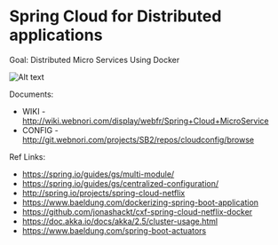 # Spring Cloud for Distributed applications

Goal:
Distributed Micro Services Using Docker

![Alt text](http://wiki.webnori.com/download/attachments/16646192/image2018-12-1_2-43-49.png?version=1&modificationDate=1543599828672&api=v2)

Documents:
* WIKI - http://wiki.webnori.com/display/webfr/Spring+Cloud+MicroService
* CONFIG - http://git.webnori.com/projects/SB2/repos/cloudconfig/browse

Ref Links:
* https://spring.io/guides/gs/multi-module/
* https://spring.io/guides/gs/centralized-configuration/
* http://spring.io/projects/spring-cloud-netflix
* https://www.baeldung.com/dockerizing-spring-boot-application
* https://github.com/jonashackt/cxf-spring-cloud-netflix-docker
* https://doc.akka.io/docs/akka/2.5/cluster-usage.html
* https://www.baeldung.com/spring-boot-actuators

